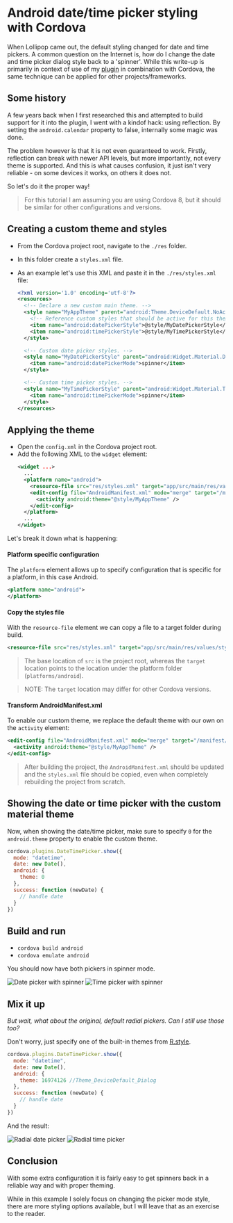 # Android date/time picker styling with Cordova

When Lollipop came out, the default styling changed for date and time pickers. A common question on the Internet is, how do I change the date and time picker dialog style back to a 'spinner'.  While this write-up is primarily in context of use of my [plugin](../README.md) in combination with Cordova, the same technique can be applied for other projects/frameworks.

## Some history

A few years back when I first researched this and attempted to build support for it into the plugin, I went with a kindof hack: using reflection. By setting the `android.calendar` property to false, internally some magic was done.

The problem however is that it is not even guaranteed to work. Firstly, reflection can break with newer API levels, but more importantly, not every theme is supported. And this is what causes confusion, it just isn't very reliable - on some devices it works, on others it does not.

So let's do it the proper way!

> For this tutorial I am assuming you are using Cordova 8, but it should be similar for other configurations and versions.

## Creating a custom theme and styles

- From the Cordova project root, navigate to the `./res` folder.
- In this folder create a `styles.xml` file.
- As an example let's use this XML and paste it in the `./res/styles.xml` file:

  ```xml
  <?xml version='1.0' encoding='utf-8'?>
  <resources>
    <!-- Declare a new custom main theme. -->
    <style name="MyAppTheme" parent="android:Theme.DeviceDefault.NoActionBar">
      <!-- Reference custom styles that should be active for this theme. -->
      <item name="android:datePickerStyle">@style/MyDatePickerStyle</item>
      <item name="android:timePickerStyle">@style/MyTimePickerStyle</item>
    </style>

    <!-- Custom date picker styles. -->
    <style name="MyDatePickerStyle" parent="android:Widget.Material.DatePicker">
      <item name="android:datePickerMode">spinner</item>
    </style>

    <!-- Custom time picker styles. -->
    <style name="MyTimePickerStyle" parent="android:Widget.Material.TimePicker">
      <item name="android:timePickerMode">spinner</item>
    </style>
  </resources>
  ```

## Applying the theme

- Open the `config.xml` in the Cordova project root.
- Add the following XML to the `widget` element:
  ```xml
  <widget ...>
    ...
    <platform name="android">
      <resource-file src="res/styles.xml" target="app/src/main/res/values/styles.xml" />
      <edit-config file="AndroidManifest.xml" mode="merge" target="/manifest/application/activity">
        <activity android:theme="@style/MyAppTheme" />
      </edit-config>
    </platform>
    ...
  </widget>
  ```

Let's break it down what is happening:

#### Platform specific configuration

The `platform` element allows up to specify configuration that is specific for a platform, in this case Android.

```xml
<platform name="android">
</platform>
```

#### Copy the styles file

With the `resource-file` element we can copy a file to a target folder during build.

```xml
<resource-file src="res/styles.xml" target="app/src/main/res/values/styles.xml" />
```

> The base location of `src` is the project root, whereas the `target` location points to the location under the platform folder (`platforms/android`).

> NOTE: The `target` location may differ for other Cordova versions.

#### Transform AndroidManifest.xml

To enable our custom theme, we replace the default theme with our own on the `activity` element:

```xml
<edit-config file="AndroidManifest.xml" mode="merge" target="/manifest/application/activity">
  <activity android:theme="@style/MyAppTheme" />
</edit-config>
```

> After building the project, the `AndroidManifest.xml` should be updated and the `styles.xml` file should be copied, even when completely rebuilding the project from scratch.

## Showing the date or time picker with the custom material theme

Now, when showing the date/time picker, make sure to specify `0` for the `android.theme` property to enable the custom theme.

```javascript
cordova.plugins.DateTimePicker.show({
  mode: "datetime",
  date: new Date(),
  android: {
    theme: 0
  },
  success: function (newDate) {
    // handle date
  }
})
```
## Build and run

- `cordova build android`
- `cordova emulate android`

You should now have both pickers in spinner mode.

![Date picker with spinner](./res/datepicker_spinner.png "Date picker with spinner") ![Time picker with spinner](./res/timepicker_spinner.png "Time picker with spinner")

## Mix it up

_But wait, what about the original, default radial pickers. Can I still use those too?_

Don't worry, just specify one of the built-in themes from [R.style](https://developer.android.com/reference/android/R.style.html#Theme_DeviceDefault_Dialog).

```javascript
cordova.plugins.DateTimePicker.show({
  mode: "datetime",
  date: new Date(),
  android: {
    theme: 16974126 //Theme_DeviceDefault_Dialog
  },
  success: function (newDate) {
    // handle date
  }
})
```

And the result:

![Radial date picker](./res/datepicker_radial.png "Radial date picker") ![Radial time picker](./res/timepicker_radial.png "Radial time picker")

## Conclusion

With some extra configuration it is fairly easy to get spinners back in a reliable way and with proper theming.

While in this example I solely focus on changing the picker mode style, there are more styling options available, but I will leave that as an exercise to the reader. 
